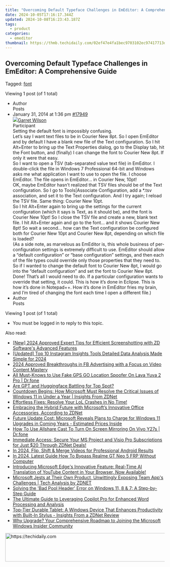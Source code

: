 ```yaml
---
title: "Overcoming Default Typeface Challenges in EmEditor: A Comprehensive Guide"
date: 2024-10-05T17:16:17.344Z
updated: 2024-10-08T16:23:43.187Z
tags:
  - product
categories:
  - emeditor
thumbnail: https://thmb.techidaily.com/02ef47e4fa1bec9703102ec97417713d4516fad507615fc36a561cee9ad50600.png
---
```


## Overcoming Default Typeface Challenges in EmEditor: A Comprehensive Guide

Tagged: [font](https://tools.techidaily.com/emeditor/products/)

Viewing 1 post (of 1 total)

* Author  
Posts
* January 31, 2014 at 1:36 pm [#17949](https://tools.techidaily.com/emeditor/products/)  
[![](https://secure.gravatar.com/avatar/4b9b843fe8e233b2f70e0f2a8e7db4e8?s=80&d=identicon&r=g)Garret Wilson](https://www.emeditor.com/forums/users/garret/ "View Garret Wilson's profile")  
Participant  
Setting the default font is impossibly confusing.  
Let’s say I want text files to be in Courier New 8pt. So I open EmEditor and by default I have a blank new file of the Text configuration. So I hit Alt+Enter to bring up the Text Properties dialog, go to the Display tab, hit the Font button, and (finally) I can change the font to Courier New 8pt. If only it were that easy.  
So I want to open a TSV (tab-separated value text file) in EmEditor. I double-click the file in Windows 7 Professional 64-bit and Windows asks me what application I want to use to open the file. I choose EmEditor. The file opens in EmEditor… in Courier New, 10pt!  
OK, maybe EmEditor hasn’t realized that TSV files should be of the Text configuration. So I go to Tools|Associate Configuration, add a \*.tsv association, and set it to the Text configuration. And I try again; I reload the TSV file. Same thing: Courier New 10pt.  
So I hit Alt+Enter again to bring up the settings for the current configuration (which it says is Text, as it should be), and the font is Courier New 10pt! So I close the TSV file and create a new, blank text file. I hit Alt+Enter again and go to the font… and it shows Courier New 8pt! So wait a second… how can the Text configuration be configured both for Courier New 10pt and Courier New 8pt, depending on which file is loaded?  
(As a side note, as marvelous as EmEditor is, this whole business of per-configuration settings is extremely difficult to use. EmEditor should allow a “default configuration” or “base configuration” settings, and then each of the file types could override only those properties that they need to. So if I wanted to change the default font to Courier New 8pt, I would go into the “default configuration” and set the font to Courier New 8pt. Done! That’s all I would need to do. If a particular configuration wants to override that setting, it could. This is how it’s done in Eclipse. This is how it’s done in Notepad++. How it’s done in EmEditor fries my brain, and I’m tired of changing the font each time I open a different file.)
* Author  
Posts

Viewing 1 post (of 1 total)

* You must be logged in to reply to this topic.

<ins class="adsbygoogle"
     style="display:block"
     data-ad-format="autorelaxed"
     data-ad-client="ca-pub-7571918770474297"
     data-ad-slot="1223367746"></ins>

<ins class="adsbygoogle"
     style="display:block"
     data-ad-client="ca-pub-7571918770474297"
     data-ad-slot="8358498916"
     data-ad-format="auto"
     data-full-width-responsive="true"></ins>

<span class="atpl-alsoreadstyle">Also read:</span>
<div><ul>
<li><a href="https://remote-screen-capture.techidaily.com/new-2024-approved-expert-tips-for-efficient-screenshotting-with-zd-softwares-advanced-features/"><u>[New] 2024 Approved Expert Tips for Efficient Screenshotting with ZD Software's Advanced Features</u></a></li>
<li><a href="https://instagram-clips.techidaily.com/updated-top-10-instagram-insights-tools-detailed-data-analysis-made-simple-for-2024/"><u>[Updated] Top 10 Instagram Insights Tools Detailed Data Analysis Made Simple for 2024</u></a></li>
<li><a href="https://facebook-video-content.techidaily.com/2024-approved-breakthroughs-in-fb-advertising-with-a-focus-on-video-content-mastery/"><u>2024 Approved Breakthroughs in FB Advertising with a Focus on Video Content Mastery</u></a></li>
<li><a href="https://fake-location.techidaily.com/all-must-knows-to-use-fake-gps-go-location-spoofer-on-lava-yuva-2-pro-drfone-by-drfone-virtual-android/"><u>All Must-Knows to Use Fake GPS GO Location Spoofer On Lava Yuva 2 Pro | Dr.fone</u></a></li>
<li><a href="https://tech-haven.techidaily.com/are-gpt-and-huggingface-battling-for-top-spot/"><u>Are GPT and Huggingface Battling for Top Spot?</u></a></li>
<li><a href="https://win-cheats.techidaily.com/countdown-begins-how-microsoft-must-resolve-the-critical-issues-of-windows-11-in-under-a-year-insights-from-zdnet/"><u>Countdown Begins: How Microsoft Must Resolve the Critical Issues of Windows 11 in Under a Year | Insights From ZDNet</u></a></li>
<li><a href="https://win-answers.techidaily.com/1723005406909-effortless-fixes-resolve-your-lol-crashes-in-no-time/"><u>Effortless Fixes: Resolve Your LoL Crashes in No Time!</u></a></li>
<li><a href="https://win-cheats.techidaily.com/embracing-the-hybrid-future-with-microsofts-innovative-office-accessories-according-to-zdnet/"><u>Embracing the Hybrid Future with Microsoft’s Innovative Office Accessories, According to ZDNet</u></a></li>
<li><a href="https://win-cheats.techidaily.com/future-update-cost-microsoft-reveals-plans-to-charge-for-windows-11-upgrades-in-coming-years-estimated-prices-inside/"><u>Future Update Cost: Microsoft Reveals Plans to Charge for Windows 11 Upgrades in Coming Years - Estimated Prices Inside</u></a></li>
<li><a href="https://screen-mirror.techidaily.com/how-to-use-allshare-cast-to-turn-on-screen-mirroring-on-vivo-y27s-drfone-by-drfone-android/"><u>How To Use Allshare Cast To Turn On Screen Mirroring On Vivo Y27s | Dr.fone</u></a></li>
<li><a href="https://win-cheats.techidaily.com/immediate-access-secure-your-ms-project-and-visio-pro-subscriptions-for-just-20-through-zdnet-deals/"><u>Immediate Access: Secure Your MS Project and Visio Pro Subscriptions for Just $20 Through ZDNet Deals!</u></a></li>
<li><a href="https://some-knowledge.techidaily.com/in-2024-flip-shift-and-merge-videos-for-professional-android-results/"><u>In 2024, Flip, Shift & Merge Videos for Professional Android Results</u></a></li>
<li><a href="https://android-frp.techidaily.com/in-2024-latest-guide-how-to-bypass-realme-gt-neo-5-frp-without-computer-by-drfone-android/"><u>In 2024, Latest Guide How To Bypass Realme GT Neo 5 FRP Without Computer</u></a></li>
<li><a href="https://win-cheats.techidaily.com/introducing-microsoft-edges-innovative-feature-real-time-ai-translation-of-youtube-content-in-your-browser-now-available/"><u>Introducing Microsoft Edge's Innovative Feature: Real-Time AI Translation of YouTube Content in Your Browser, Now Available!</u></a></li>
<li><a href="https://win-cheats.techidaily.com/microsoft-jests-at-their-own-product-unwittingly-exposing-team-apps-challenges-tech-analysis-by-zdnet/"><u>Microsoft Jests at Their Own Product, Unwittingly Exposing Team App's Challenges | Tech Analysis by ZDNET</u></a></li>
<li><a href="https://blue-screen-error.techidaily.com/solving-the-bad-pool-header-error-on-windows-11-8-and-7-a-step-by-step-guide/"><u>Solving the 'Bad Pool Header' Error on Windows 11, 8 & 7: A Step-by-Step Guide</u></a></li>
<li><a href="https://win-cheats.techidaily.com/the-ultimate-guide-to-leveraging-copilot-pro-for-enhanced-word-processing-and-analysis/"><u>The Ultimate Guide to Leveraging Copilot Pro for Enhanced Word Processing and Analysis</u></a></li>
<li><a href="https://win-cheats.techidaily.com/top-tier-durable-tablet-a-windows-device-that-enhances-productivity-with-built-in-stylus-insights-from-a-zdnet-review/"><u>Top-Tier Durable Tablet: A Windows Device That Enhances Productivity with Built-In Stylus - Insights From a ZDNet Review</u></a></li>
<li><a href="https://win-cheats.techidaily.com/why-upgrade-your-comprehensive-roadmap-to-joining-the-microsoft-windows-insider-community/"><u>Why Upgrade? Your Comprehensive Roadmap to Joining the Microsoft Windows Insider Community</u></a></li>
</ul></div>

<!-- affiliate ads begin -->
<a href="https://appsumo.8odi.net/c/5597632/2037474/7443" target="_top" id="2037474">
  <img src="//a.impactradius-go.com/display-ad/7443-2037474" border="0" alt="https://techidaily.com" width="728" height="90"/>
</a>
<img height="0" width="0" src="https://appsumo.8odi.net/i/5597632/2037474/7443" style="position:absolute;visibility:hidden;" border="0" />
<!-- affiliate ads end -->

